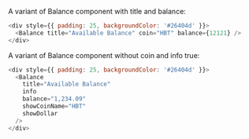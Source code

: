 A variant of Balance component with title and balance:

```js
<div style={{ padding: 25, backgroundColor: '#26404d' }}>
  <Balance title="Available Balance" coin="HBT" balance={12121} />
</div>
```

A variant of Balance component without coin and info true:

```js
<div style={{ padding: 25, backgroundColor: '#26404d' }}>
  <Balance
    title="Available Balance"
    info
    balance="1,234.09"
    showCoinName="HBT"
    showDollar
  />
</div>
```
